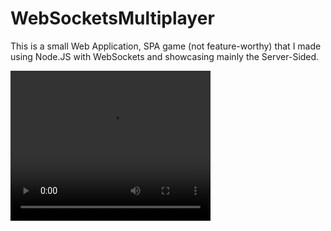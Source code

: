 # WebSocketsMultiplayer
This is a small Web Application, SPA game (not feature-worthy) that I made using Node.JS with WebSockets and showcasing mainly the Server-Sided.

<video width="320" height="240" controls>
  <source src="https://i.imgur.com/R8rWDt3.mp4" type="video/mp4">
</video>
